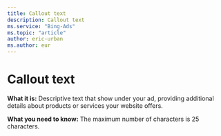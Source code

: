```yaml
---
title: Callout text
description: Callout text
ms.service: "Bing-Ads"
ms.topic: "article"
author: eric-urban
ms.author: eur
---
```


# Callout text

**What it is:** Descriptive text that show under your ad, providing additional details about products or services your website offers.

**What you need to know:** The maximum number of characters is 25 characters.


